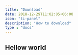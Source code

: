 ```yaml
---
title: "Download"
date: 2018-12-29T11:02:05+06:00
icon: "ti-panel"
description: "How to download"
type : "docs"
---
```


## Hellow world
